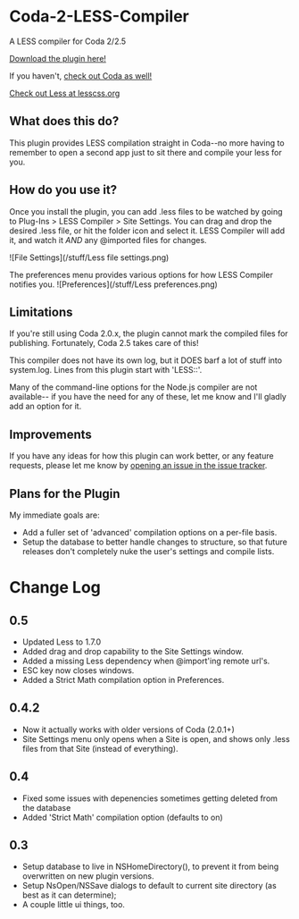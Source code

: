 Coda-2-LESS-Compiler
====================

A LESS compiler for Coda 2/2.5

[Download the plugin here!](https://github.com/mjvotaw/Coda-2-LESS-Compiler/raw/master/LESSCompile.codaplugin.zip)

If you haven't, [check out Coda as well!](http://panic.com/coda/)

[Check out Less at lesscss.org](http://lesscss.org/)

What does this do?
------------------
This plugin provides LESS compilation straight in Coda--no more having to remember to open a second app just to sit there and compile your less for you.


How do you use it?
------------------

Once you install the plugin, you can add .less files to be watched by going to Plug-Ins > LESS Compiler > Site Settings.
You can drag and drop the desired .less file, or hit the folder icon and select it. LESS Compiler will add it, and watch it *AND* any @imported files for changes.

![File Settings](/stuff/Less file settings.png)

The preferences menu provides various options for how LESS Compiler notifies you.
![Preferences](/stuff/Less preferences.png)

Limitations
-----------

If you're still using Coda 2.0.x, the plugin cannot mark the compiled files for publishing. Fortunately, Coda 2.5 takes care of this!

This compiler does not have its own log, but it DOES barf a lot of stuff into system.log. Lines from this plugin start with 'LESS::'.

Many of the command-line options for the Node.js compiler are not available-- if you have the need for any of these, let me know and I'll gladly add an option for it.

Improvements
------------

If you have any ideas for how this plugin can work better, or any feature requests, please let me know by [opening an issue in the issue tracker](https://github.com/mjvotaw/Coda-2-LESS-Compiler/issues/new).


Plans for the Plugin
--------------------

My immediate goals are:
- Add a fuller set of 'advanced' compilation options on a per-file basis.
- Setup the database to better handle changes to structure, so that future releases don't completely nuke the user's settings and compile lists.

Change Log
==========

0.5
---
- Updated Less to 1.7.0
- Added drag and drop capability to the Site Settings window.
- Added a missing Less dependency when @import'ing remote url's.
- ESC key now closes windows.
- Added a Strict Math compilation option in Preferences.

0.4.2
-----
- Now it actually works with older versions of Coda (2.0.1+)
- Site Settings menu only opens when a Site is open, and shows only .less files from that Site (instead of everything).

0.4
---
- Fixed some issues with depenencies sometimes getting deleted from the database
- Added 'Strict Math' compilation option (defaults to on)

0.3
---
- Setup database to live in NSHomeDirectory(), to prevent it from being overwritten on new plugin versions.
- Setup NsOpen/NSSave dialogs to default to current site directory (as best as it can determine);
- A couple little ui things, too.
